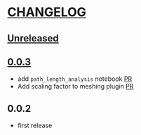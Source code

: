 # [CHANGELOG](https://keepachangelog.com/en/1.0.0/)

## [Unreleased](https://github.com/gdsfactory/gdsfactory/compare/v0.0.2...main)

## [0.0.3](https://github.com/gdsfactory/gplugins/compare/v0.0.3...v0.0.2)

- add `path_length_analysis` notebook [PR](https://github.com/gdsfactory/gplugins/pull/3)
- Add scaling factor to meshing plugin [PR](https://github.com/gdsfactory/gplugins/pull/5)

## 0.0.2

- first release
